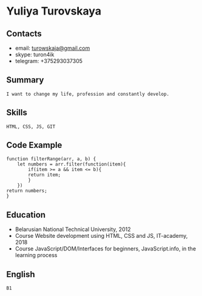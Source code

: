 #   Yuliya Turovskaya 

##  Contacts
*   email: turowskaja@gmail.com
*   skype: turon4ik
*   telegram: +375293037305

##  Summary
    I want to change my life, profession and constantly develop.

##  Skills
    HTML, CSS, JS, GIT

## Code Example
    function filterRange(arr, a, b) {
        let numbers = arr.filter(function(item){
            if(item >= a && item <= b){
            return item;
            }
        })
    return numbers;
    } 

##  Education
*   Belarusian National Technical University, 2012
*   Course Website development using HTML, CSS and JS, IT-academy, 2018
*   Course JavaScript/DOM/Interfaces for beginners, JavaScript.info, in the learning process 

##  English
    B1